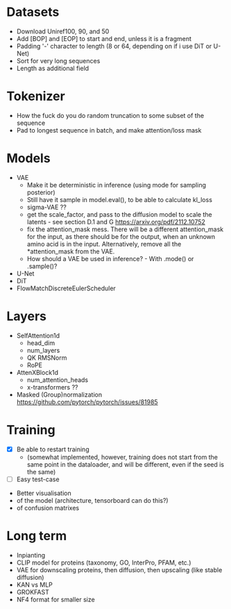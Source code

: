 # Datasets
- Download Uniref100, 90, and 50
- Add [BOP] and [EOP] to start and end, unless it is a fragment
- Padding '-' character to length (8 or 64, depending on if i use DiT or U-Net)
- Sort for very long sequences
- Length as additional field

# Tokenizer
- How the fuck do you do random truncation to some subset of the sequence
- Pad to longest sequence in batch, and make attention/loss mask

# Models
- VAE
    - Make it be deterministic in inference (using mode for sampling posterior)
    - Still have it sample in model.eval(), to be able to calculate kl_loss
    - sigma-VAE ??
    - get the scale_factor, and pass to the diffusion model to scale the latents - see section D.1 and G https://arxiv.org/pdf/2112.10752
    - fix the attention_mask mess. There will be a different attention_mask for the input, as there should be for the output, when an unknown amino acid is in the input. Alternatively, remove all the *attention_mask from the VAE.
    - How should a VAE be used in inference? - With .mode() or .sample()?
- U-Net
- DiT
- FlowMatchDiscreteEulerScheduler

# Layers
- SelfAttention1d
    - head_dim
    - num_layers
    - QK RMSNorm
    - RoPE
- AttenXBlock1d
    - num_attention_heads
    - x-transformers ??
- Masked (Group)normalization https://github.com/pytorch/pytorch/issues/81985

# Training
- [x] Be able to restart training 
    - (somewhat implemented, however, training does not start from the same point in the dataloader, and will be different, even if the seed is the same)
- [ ] Easy test-case
- Better visualisation
 - of the model (architecture, tensorboard can do this?)
 - of confusion matrixes

# Long term
- Inpianting
- CLIP model for proteins (taxonomy, GO, InterPro, PFAM, etc.)
- VAE for downscaling proteins, then diffusion, then upscaling (like stable diffusion)
- KAN vs MLP
- GROKFAST
- NF4 format for smaller size